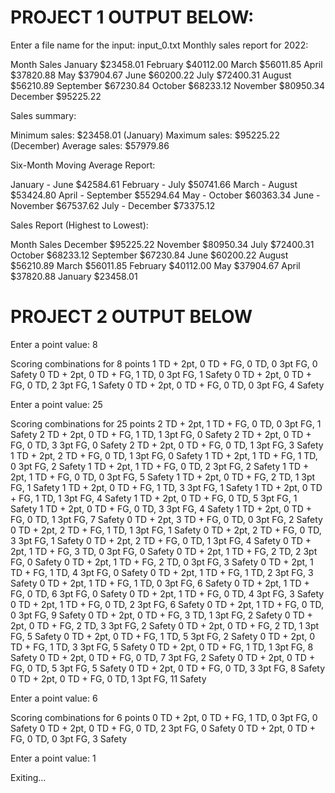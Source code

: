 # **PROJECT 1 OUTPUT BELOW:**

Enter a file name for the input: input_0.txt
Monthly sales report for 2022:

Month		Sales
January		$23458.01
February	$40112.00
March		$56011.85
April		$37820.88
May		    $37904.67
June		$60200.22
July		$72400.31
August		$56210.89
September	$67230.84
October		$68233.12
November	$80950.34
December	$95225.22


Sales summary:

Minimum sales:		$23458.01		(January)
Maximum sales:		$95225.22		(December)
Average sales:  	$57979.86


Six-Month Moving Average Report:

January		-	June		$42584.61
February	-	July		$50741.66
March		-	August		$53424.80
April		-	September	$55294.64
May		    -	October		$60363.34
June		-	November	$67537.62
July		-	December	$73375.12


Sales Report (Highest to Lowest):

Month		Sales
December	$95225.22
November	$80950.34
July		$72400.31
October		$68233.12
September	$67230.84
June		$60200.22
August		$56210.89
March		$56011.85
February	$40112.00
May		    $37904.67
April		$37820.88
January		$23458.01



# **PROJECT 2 OUTPUT BELOW**

Enter a point value: 8

Scoring combinations for 8 points
1 TD + 2pt, 0 TD + FG, 0 TD, 0 3pt FG, 0 Safety
0 TD + 2pt, 0 TD + FG, 1 TD, 0 3pt FG, 1 Safety
0 TD + 2pt, 0 TD + FG, 0 TD, 2 3pt FG, 1 Safety
0 TD + 2pt, 0 TD + FG, 0 TD, 0 3pt FG, 4 Safety

Enter a point value: 25

Scoring combinations for 25 points
2 TD + 2pt, 1 TD + FG, 0 TD, 0 3pt FG, 1 Safety
2 TD + 2pt, 0 TD + FG, 1 TD, 1 3pt FG, 0 Safety
2 TD + 2pt, 0 TD + FG, 0 TD, 3 3pt FG, 0 Safety
2 TD + 2pt, 0 TD + FG, 0 TD, 1 3pt FG, 3 Safety
1 TD + 2pt, 2 TD + FG, 0 TD, 1 3pt FG, 0 Safety
1 TD + 2pt, 1 TD + FG, 1 TD, 0 3pt FG, 2 Safety
1 TD + 2pt, 1 TD + FG, 0 TD, 2 3pt FG, 2 Safety
1 TD + 2pt, 1 TD + FG, 0 TD, 0 3pt FG, 5 Safety
1 TD + 2pt, 0 TD + FG, 2 TD, 1 3pt FG, 1 Safety
1 TD + 2pt, 0 TD + FG, 1 TD, 3 3pt FG, 1 Safety
1 TD + 2pt, 0 TD + FG, 1 TD, 1 3pt FG, 4 Safety
1 TD + 2pt, 0 TD + FG, 0 TD, 5 3pt FG, 1 Safety
1 TD + 2pt, 0 TD + FG, 0 TD, 3 3pt FG, 4 Safety
1 TD + 2pt, 0 TD + FG, 0 TD, 1 3pt FG, 7 Safety
0 TD + 2pt, 3 TD + FG, 0 TD, 0 3pt FG, 2 Safety
0 TD + 2pt, 2 TD + FG, 1 TD, 1 3pt FG, 1 Safety
0 TD + 2pt, 2 TD + FG, 0 TD, 3 3pt FG, 1 Safety
0 TD + 2pt, 2 TD + FG, 0 TD, 1 3pt FG, 4 Safety
0 TD + 2pt, 1 TD + FG, 3 TD, 0 3pt FG, 0 Safety
0 TD + 2pt, 1 TD + FG, 2 TD, 2 3pt FG, 0 Safety
0 TD + 2pt, 1 TD + FG, 2 TD, 0 3pt FG, 3 Safety
0 TD + 2pt, 1 TD + FG, 1 TD, 4 3pt FG, 0 Safety
0 TD + 2pt, 1 TD + FG, 1 TD, 2 3pt FG, 3 Safety
0 TD + 2pt, 1 TD + FG, 1 TD, 0 3pt FG, 6 Safety
0 TD + 2pt, 1 TD + FG, 0 TD, 6 3pt FG, 0 Safety
0 TD + 2pt, 1 TD + FG, 0 TD, 4 3pt FG, 3 Safety
0 TD + 2pt, 1 TD + FG, 0 TD, 2 3pt FG, 6 Safety
0 TD + 2pt, 1 TD + FG, 0 TD, 0 3pt FG, 9 Safety
0 TD + 2pt, 0 TD + FG, 3 TD, 1 3pt FG, 2 Safety
0 TD + 2pt, 0 TD + FG, 2 TD, 3 3pt FG, 2 Safety
0 TD + 2pt, 0 TD + FG, 2 TD, 1 3pt FG, 5 Safety
0 TD + 2pt, 0 TD + FG, 1 TD, 5 3pt FG, 2 Safety
0 TD + 2pt, 0 TD + FG, 1 TD, 3 3pt FG, 5 Safety
0 TD + 2pt, 0 TD + FG, 1 TD, 1 3pt FG, 8 Safety
0 TD + 2pt, 0 TD + FG, 0 TD, 7 3pt FG, 2 Safety
0 TD + 2pt, 0 TD + FG, 0 TD, 5 3pt FG, 5 Safety
0 TD + 2pt, 0 TD + FG, 0 TD, 3 3pt FG, 8 Safety
0 TD + 2pt, 0 TD + FG, 0 TD, 1 3pt FG, 11 Safety

Enter a point value: 6

Scoring combinations for 6 points
0 TD + 2pt, 0 TD + FG, 1 TD, 0 3pt FG, 0 Safety
0 TD + 2pt, 0 TD + FG, 0 TD, 2 3pt FG, 0 Safety
0 TD + 2pt, 0 TD + FG, 0 TD, 0 3pt FG, 3 Safety

Enter a point value: 1

Exiting...